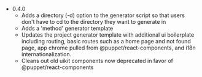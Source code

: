 - 0.4.0
  - Adds a directory (-d) option to the generator script so that users don't have to cd to the directory they want to generate in
  - Adds a 'method' generator template
  - Updates the project generator template with additional ui boilerplate including routing, basic routes such as a home page and not found page, app chrome pulled from @puppet/react-components, and i18n internationalization.
  - Cleans out old uikit components now deprecated in favor of @puppet/react-components
